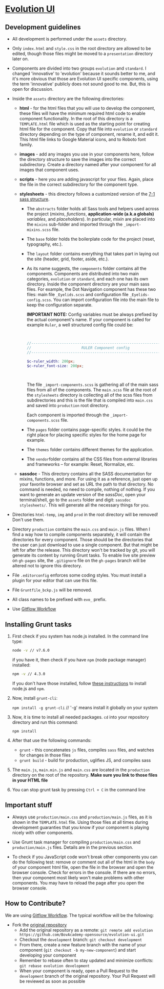 # [Evolution UI](https://BovAcademy-opensource.github.io/evolution-ui/)

## Development guidelines

* All development is performed under the `assets` directory.

* Only `index.html` and `style.css` in the root directory are allowed to be edited, though those files might be moved to a `presentation` directory later on.

* Components are divided into two groups `evolution` and `standard`. I changed 'innovative' to 'evolution' because it sounds better to me, and it's more obvious that those are Evolution UI specific components, using the term 'innovative' publicly does not sound good to me. But, this is open for discussion.

* Inside the `assets` directory are the following directories:
    * **html** - for the html files that you will use to develop the component, these files will have the minimum required html code to enable component functionality. In the root of this directory is a `TEMPLATE.html` file which is used as the starting point for creating html file for the component. Copy that file into `evolution` or `standard` directory depending on the type of component, rename it, and edit it. This html file links to Google Material icons, and to Roboto font family.

    * **images** - add any images you use in your components here, follow the directory structure to save the images into the correct subdirectory. Create a directory named after your component for all images that component uses.

    * **scripts** - here you are adding javascript for your files. Again, place the file in the correct subdirectory for the component type.

    * **stylesheets** - this directory follows a customized version of the  [7-1 sass structure](https://sass-guidelin.es/#architecture). 

      * The `abstracts` folder holds all Sass tools and helpers used across the project (*mixins*, *functions*, **application-wide (a.k.a globals)** *variables*, and *placeholders*). In particular, *mixin* are placed into the `mixins` sub-folder and imported through the `_import-mixins.scss` file.

      * The `base` folder holds the boilerplate code for the project (reset, typography, etc.). 

      * The `layout` folder contains everything that takes part in laying out the site (header, grid, footer, aside, etc.).

      * As its name suggests, the `components`  folder contains all the components. Components are distributed into two main categories,  `evolution`  or  `standard`, and each one has its own directory. Inside the component directory are your main sass files. For example, the Dot Navigation component has these two files: main file `_Eyelids.scss` and configuration file `_Eyelids-config.scss`. You can import configuration file into the main file to keep the configuration separate. 

        **IMPORTANT NOTE:** Config variables must be always prefixed by the actual component's name. If your component is called for example `Ruler`, a well structured config file could be:

        ​

        ```scss
        //----------------------------------------------------------------
        //                       RULER Component config
        //----------------------------------------------------------------

        $c-ruler_width: 200px;
        $c-ruler_font-size: 200px;
        ```

        ​

        The file `_import-components.scss` is gathering all of the main sass files from all of the components. The `main.scss` file at the root of the `stylesheets` directory is collecting all of the scss files from subdirectories and this is the file that is compiled into `main.css` and saved into `production` root directory.

        Each component is imported through the `_import-components.scss` file.

      * The `pages` folder contains page-specific styles. it could be the right place for placing specific styles for the home page for example.

      * The `themes` folder contains different themes for the application.

      * The `vendor`folder contains all the CSS files from external libraries and frameworks – for example: Reset, Normalize, etc.

    * **sassdoc** - This directory contains all the SASS documentation for mixins, functions, and more. For using it as a reference, just open up your favorite browser and set as URL the path to that directory. No command is needed, no need to compile, nothing of nothing. If you want to generate an update version of the *sassDoc*, open your terminal/shell, go to the `assets` folder and digit: `sassdoc stylesheets/`. This will generate all the necessary things for you.

* Directories `html-temp`, `img` and `prod` in the root directory will be removed! Don't use them.

* Directory `production` contains the `main.css` and `main.js` files. When I find a way how to compile components separately, it will contain the directories for every component. Those should be the directories that the user can just download to use a single component. But that might be left for after the release. This directory won't be tracked by git, you will generate its content by running Grunt tasks. To enable live site preview on `gh-pages` site, the `.gitignore` file on the `gh-pages` branch will be altered not to ignore this directory.

* File `.editorconfig` enforces some coding styles. You must install a plugin for your editor that can use this file.

* File `Gruntfile_bckp.js` will be removed.

* All class names to be prefixed with `evo_` prefix.

* Use [Gitflow Workflow](https://www.atlassian.com/git/tutorials/comparing-workflows#gitflow-workflow)

## Installing Grunt tasks

1. First check if you system has node.js installed. In the command line type:

    ```bash
    node -v // v7.6.0
    ```

    if you have it, then check if you have `npm` (node package manager) installed:

    ```bash
    npm -v // 4.3.0
    ```

    If you don't have those installed, follow [these instructions](https://docs.npmjs.com/getting-started/installing-node) to install node.js and `npm`.

2. Now, install `grunt-cli`:

    `npm install -g grunt-cli` // '-g' means install it globally on your system

3. Now, it is time to install all needed packages. `cd` into your repository directory and run this command:

    `npm install`

4. After that use the following commands:

    * `grunt` - this concatenates `js` files, compiles `sass` files, and watches for changes in those files
    * `grunt build` - build for production, uglifies JS, and compiles sass

5. The `main.js`, `main.min.js` and `main.css` are located in the `production` directory on the root of the repository. **Make sure you link to those files in your HTML file**

6. You can stop grunt task by pressing `Ctrl + C` in the command line

## Important stuff

* Always use `production/main.css` and `production/main.js` files, as it is shown in the `TEMPLATE.html` file. Using those files at all times during development guaranties that you know if your component is playing nicely with other components.

* Use Grunt task manager for compiling `production/main.css` and `production/main.js` files. Details are in the previous section.

* To check if you JavaScript code won't break other components you can do the following test: remove or comment out all of the html in the `body` of your component html file, open the file in the browser and open the browser console. Check for errors in the console. If there are no errors, then your component most likely won't make problems with other components. You may have to reload the page after you open the browser console.

## How to Contribute?

We are using [Gitflow Workflow](https://www.atlassian.com/git/tutorials/comparing-workflows#gitflow-workflow). The typical workflow will be the following:

- Fork the [original repository](https://github.com/BovAcademy-opensource/evolution-ui)
  - Add the original repository as a remote: `git remote add evolution https://github.com/BovAcademy-opensource/evolution-ui.git`
  - Checkout the `development` branch: `git checkout development`
  - From there, create a new feature branch with the name of your component (`git checkout -b my-new-component`) and start developing your component
  - Remember to rebase often to stay updated and minimize conflicts: `git rebase evolution development`
  - When your component is ready, open a Pull Request to the `development` branch of the original repository. Your Pull Request will be reviewed as soon as possible
